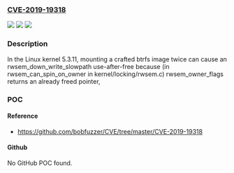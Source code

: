 ### [CVE-2019-19318](https://cve.mitre.org/cgi-bin/cvename.cgi?name=CVE-2019-19318)
![](https://img.shields.io/static/v1?label=Product&message=n%2Fa&color=blue)
![](https://img.shields.io/static/v1?label=Version&message=n%2Fa&color=blue)
![](https://img.shields.io/static/v1?label=Vulnerability&message=n%2Fa&color=brighgreen)

### Description

In the Linux kernel 5.3.11, mounting a crafted btrfs image twice can cause an rwsem_down_write_slowpath use-after-free because (in rwsem_can_spin_on_owner in kernel/locking/rwsem.c) rwsem_owner_flags returns an already freed pointer,

### POC

#### Reference
- https://github.com/bobfuzzer/CVE/tree/master/CVE-2019-19318

#### Github
No GitHub POC found.

